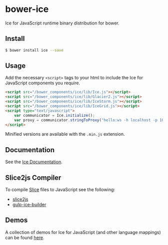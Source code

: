 # bower-ice
Ice for JavaScript runtime binary distribution for bower.

## Install

```bash
$ bower install ice --save
```

## Usage

Add the necessary `<script>` tags to your html to include the Ice for JavaScript components you require.

```html
<script src="/bower_components/ice/lib/Ice.js"></script>
<script src="/bower_components/ice/lib/Glacier2.js"></script>
<script src="/bower_components/ice/lib/IceStorm.js"></script>
<script src="/bower_components/ice/lib/IceGrid.js"></script>
<script type="text/javascript">
    var communicator = Ice.initialize();
    var proxy = communicator.stringToProxy("hello:ws -h localhost -p 10002");
</script>
```

Minified versions are available with the `.min.js` extension.

## Documentation

See the [Ice Documentation](https://doc.zeroc.com/display/Ice36/JavaScript+Mapping).

## Slice2js Compiler

To compile [Slice](https://doc.zeroc.com/display/Ice36/The+Slice+Language) files to JavaScript see the following:
- [slice2js](https://github.com/zeroc-ice/npm-slice2js)
- [gulp-ice-builder](https://github.com/zeroc-ice/gulp-ice-builder)

## Demos

A collection of demos for Ice for JavaScript (and other language mappings) can be found [here](https://github.com/zeroc-ice/ice-demos).
